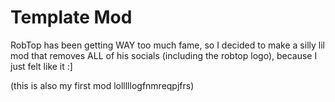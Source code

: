 # Template Mod

RobTop has been getting WAY too much fame, so I decided to make a silly lil mod that removes ALL of his socials (including the robtop logo), because I just felt like it :]


(this is also my first mod lolllllogfnmreqpjfrs)